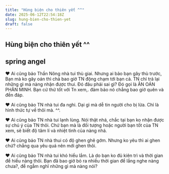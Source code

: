 ```yaml
---
title: "Hùng biện cho thiên yết ^^"
date: 2025-06-12T22:54:18Z
slug: hung-bien-cho-thien-yet
draft: false
---
```


## Hùng biện cho thiên yết ^^

## spring angel

♥ Ai cũng bảo Thần Nông nhà tui thù giai. Nhưng ai bảo bạn gây thù trước, Bạn mà ko gây oán thì chả bao giờ TN động chạm tới bạn cả. TN chỉ trả lại những gì mà nàng nhận được thui. Đó đâu phải sai gì? Đó gọi là ÂN OÁN PHÂN MINH. Bạn cứ thử 
tốt với Tn xem,. đảm bảo nó chẳng bao giờ quên và đền đáp.

♥ Ai cũng bảo TN nhà tui đa nghi. Dại gì mà dễ tin người cho bị lừa. Chỉ là hình thức tự về thôi mà. ^^. 

♥ Ai cũng bảo TN nhà tui lạnh lùng. Nói thật nhá, chắc tại bạn ko nhận được sự chú ý của TN thôi. Chứ bạn mà là đối tượng hoặc người bạn tốt của TN xem, sẽ biết độ tâm lí và nhiệt tình của nàng nhá.

♥ Ai cũng bảo TN nhà thui có độ ghen ghê gớm. Nhưng ko yêu thì ai ghen chứ? chẳng qua yêu quá nên mới ghen thôi. 

♥ Ai cũng bảo TN nhà tui khó hiểu lắm. Là do bạn ko đủ kiên trì và thời gian để hiểu nàng thôi. Bạn đã bao giờ bỏ ra nhiều thời gian để lắng nghe nàng chưa?, để ngẫm nghĩ những gì mà nàng nói?